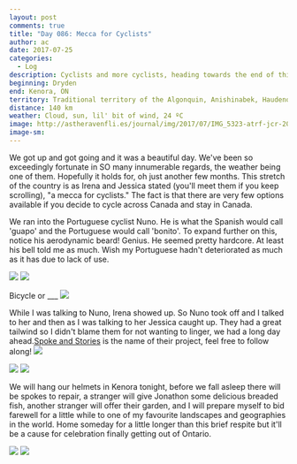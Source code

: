 ```yaml
---
layout: post
comments: true
title: "Day 086: Mecca for Cyclists"
author: ac
date: 2017-07-25
categories:
  - Log
description: Cyclists and more cyclists, heading towards the end of this province.
beginning: Dryden
end: Kenora, ON
territory: Traditional territory of the Algonquin, Anishinabek, Haudenosaunee, Ojibway, Odawa and Cree
distance: 140 km
weather: Cloud, sun, lil' bit of wind, 24 ºC
image: http://astheravenfli.es/journal/img/2017/07/IMG_5323-atrf-jcr-2000-web.jpg
image-sm:
---
```


We got up and got going and it was a beautiful day. We've been so exceedingly fortunate in SO many innumerable regards, the weather being one of them. Hopefully it holds for, oh just another few months. This stretch of the country is as Irena and Jessica stated (you'll meet them if you keep scrolling), "a mecca for cyclists." The fact is that there are very few options available if you decide to cycle across Canada and stay in Canada. 

We ran into the Portuguese cyclist Nuno. He is what the Spanish would call 'guapo' and the Portuguese would call 'bonito'. To expand further on this, notice his aerodynamic beard! Genius. He seemed pretty hardcore. At least his bell told me as much. Wish my Portuguese hadn't deteriorated as much as it has due to lack of use.

<img src="http://astheravenfli.es/journal/img/2017/07/IMG_5209-atrf-ac-2000-web.jpg">


<img src="http://astheravenfli.es/journal/img/2017/07/IMG_5211-atrf-ac-2000-web.jpg">

Bicycle or ___
<img src="http://astheravenfli.es/journal/img/2017/07/IMG_5210-atrf-ac-2000-web.jpg">

While I was talking to Nuno, Irena showed up. So Nuno took off and I talked to her and then as I was talking to her Jessica caught up. They had a great tailwind so I didn't blame them for not wanting to linger, we had a long day ahead.[Spoke and Stories](http://www.spokeandstories.com/) is the name of their project, feel free to follow along!
<img src="http://astheravenfli.es/journal/img/2017/07/IMG_5215-atrf-ac-2000-web.jpg">


<img src="http://astheravenfli.es/journal/img/2017/07/IMG_5214-atrf-ac-2000-web.jpg">

<img src="http://astheravenfli.es/journal/img/2017/07/IMG_5216-atrf-ac-2000-web.jpg">

We will hang our helmets in Kenora tonight, before we fall asleep there will be spokes to repair, a stranger will give Jonathon some delicious breaded fish, another stranger will offer their garden, and I will prepare myself to bid farewell for a little while to one of my favourite landscapes and geographies in the world. Home someday for a little longer than this brief respite but it'll be a cause for celebration finally getting out of Ontario. 

<img src="http://astheravenfli.es/journal/img/2017/07/IMG_5217-atrf-ac-2000-web.jpg">

<img src="http://astheravenfli.es/journal/img/2017/07/IMG_5340-atrf-ac-2000-web.jpg">